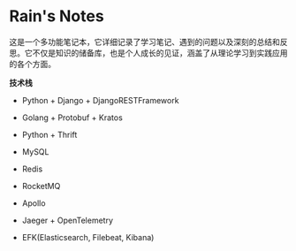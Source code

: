 # Rain's Notes

这是一个多功能笔记本，它详细记录了学习笔记、遇到的问题以及深刻的总结和反思。它不仅是知识的储备库，也是个人成长的见证，涵盖了从理论学习到实践应用的各个方面。









**技术栈**

- Python + Django + DjangoRESTFramework

- Golang + Protobuf + Kratos

- Python + Thrift

- MySQL

- Redis

- RocketMQ

- Apollo

- Jaeger + OpenTelemetry

- EFK(Elasticsearch, Filebeat, Kibana)
